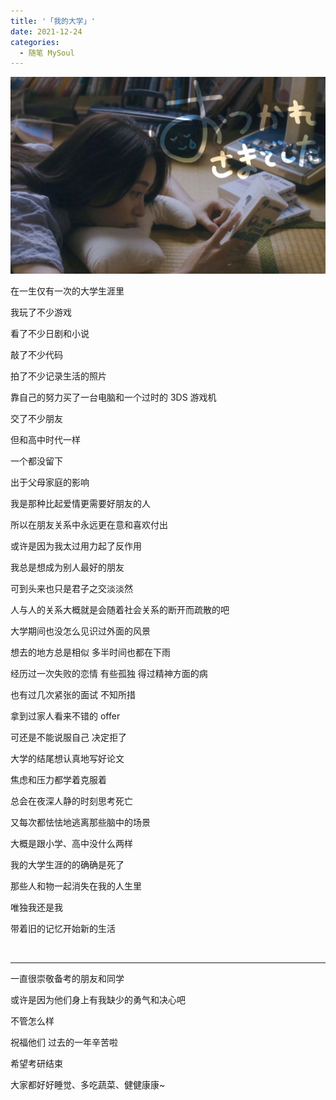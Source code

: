 ```yaml
---
title: '「我的大学」'
date: 2021-12-24
categories:
  - 随笔 MySoul
---
```


![图 1](../../images/044fe4a98937803a5d1883f25347de411a7234ea592aba2ca683e36c05493de4.png)

在一生仅有一次的大学生涯里

我玩了不少游戏

看了不少日剧和小说

敲了不少代码

拍了不少记录生活的照片

靠自己的努力买了一台电脑和一个过时的 3DS 游戏机

交了不少朋友

但和高中时代一样

一个都没留下

出于父母家庭的影响

我是那种比起爱情更需要好朋友的人

所以在朋友关系中永远更在意和喜欢付出

或许是因为我太过用力起了反作用

我总是想成为别人最好的朋友

可到头来也只是君子之交淡淡然

人与人的关系大概就是会随着社会关系的断开而疏散的吧

大学期间也没怎么见识过外面的风景

想去的地方总是相似 多半时间也都在下雨

经历过一次失败的恋情 有些孤独 得过精神方面的病

也有过几次紧张的面试 不知所措

拿到过家人看来不错的 offer

可还是不能说服自己 决定拒了

大学的结尾想认真地写好论文

焦虑和压力都学着克服着

总会在夜深人静的时刻思考死亡

又每次都怯怯地逃离那些脑中的场景

大概是跟小学、高中没什么两样

我的大学生涯的的确确是死了

那些人和物一起消失在我的人生里

唯独我还是我

带着旧的记忆开始新的生活

<br />
<hr />

一直很崇敬备考的朋友和同学

或许是因为他们身上有我缺少的勇气和决心吧

不管怎么样

祝福他们 过去的一年辛苦啦

希望考研结束

大家都好好睡觉、多吃蔬菜、健健康康~
